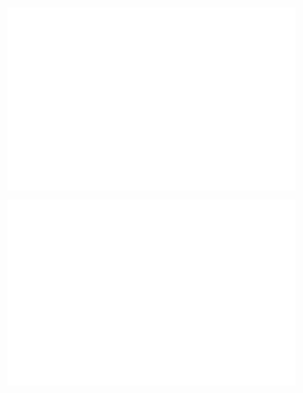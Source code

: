 <p align="center">
  <picture>
    <img src="/metrics.terminal.svg" alt="Metrics">
  </picture>
</p>


<p align="center">
  <picture>
    <img src="/metrics.plugin.isocalendar.fullyear.svg" alt="Metrics">
  </picture>
</p>
